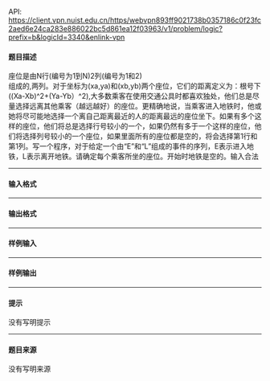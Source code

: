 API: https://client.vpn.nuist.edu.cn/https/webvpn893ff9021738b0357186c0f23fc2aed6e24ca283e886022bc5d861ea12f03963/v1/problem/logic?prefix=b&logicId=3340&enlink-vpn

#### 题目描述

座位是由N行(编号为1到N)2列(编号为1和2)  
组成的,两列。对于坐标为(xa,ya)和(xb,yb)两个座位，它们的距离定义为：根号下((Xa-Xb)^2+(Ya-Yb）^2),大多数乘客在使用交通公具时都喜欢独处，他们总是尽量选择远离其他乘客（越远越好）的座位。更精确地说，当乘客进入地铁时，他或她将尽可能地选择一个离自己距离最近的人的距离最远的座位坐下。如果有多个这样的座位，他们将总是选择行号较小的一个，如果仍然有多于一个这样的座位，他们将选择列号较小的一个座位，如果里面所有的座位都是空的，将会选择第1行和第1列。写一个程序，对于给定一个由“E”和“L”组成的事件的序列，E表示进入地铁，L表示离开地铁。请确定每个乘客所坐的座位。开始时地铁是空的。输入合法

---

#### 输入格式

---

#### 输出格式

---

#### 样例输入

---

#### 样例输出

---

#### 提示

没有写明提示

---

#### 题目来源

没有写明来源